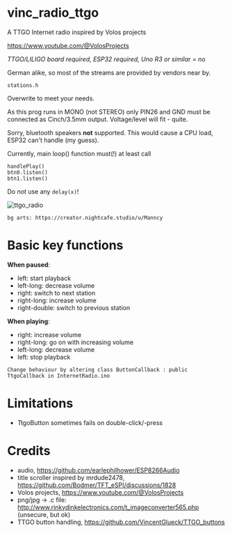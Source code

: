 # vinc_radio_ttgo
A TTGO Internet radio inspired by Volos projects

https://www.youtube.com/@VolosProjects

*TTGO/LILIGO board required, ESP32 required, Uno R3 or similar = no*

German alike, so most of the streams are provided by vendors near by.

``stations.h``

Overwrite to meet your needs.

As this prog runs in MONO (not STEREO) only PIN26 and GND must be connected as Cinch/3.5mm output. Voltage/level will fit - quite.

Sorry, bluetooth speakers __not__ supported. This would cause a CPU load, ESP32 can't handle (my guess).

Currently, main loop() function must(!) at least call
```
handlePlay()
btn0.listen()
btn1.listen()
```
  
Do *not* use any ``delay(x)``!

![ttgo_radio](https://github.com/VincentGlueck/vinc_radio_ttgo/assets/139572548/7bd122b4-38e4-4f22-b8ac-d5cafff77351)

``bg arts: https://creator.nightcafe.studio/u/Manncy``

# Basic key functions

__When paused__:
* left: start playback
* left-long: decrease volume
* right: switch to next station
* right-long: increase volume
* right-double: switch to previous station

__When playing__:
* right: increase volume
* right-long: go on with increasing volume
* left-long: decrease volume
* left: stop playback

``Change behaviour by altering class ButtonCallback : public TtgoCallback in InternetRadio.ino``

# Limitations

* TtgoButton sometimes fails on double-click/-press

# Credits
* audio, https://github.com/earlephilhower/ESP8266Audio
* title scroller inspired by mrdude2478, https://github.com/Bodmer/TFT_eSPI/discussions/1828
* Volos projects, https://www.youtube.com/@VolosProjects
* png/jpg -> .c file: http://www.rinkydinkelectronics.com/t_imageconverter565.php (unsecure, but ok)
* TTGO button handling, https://github.com/VincentGlueck/TTGO_buttons
